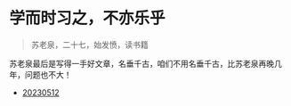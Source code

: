 # 学而时习之，不亦乐乎
> 苏老泉，二十七，始发愤，读书籍

苏老泉最后是写得一手好文章，名垂千古，咱们不用名垂千古，比苏老泉再晚几年，问题也不大！

+ [20230512](./20230512/readme.md)
